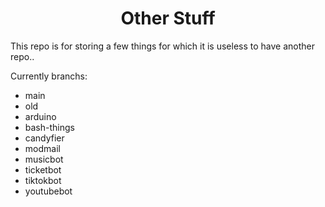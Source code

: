 <div align="center">
    <h1>Other Stuff</h1>
</div>

This repo is for storing a few things for which it is useless to have another repo..

Currently branchs:
- main
- old
- arduino
- bash-things
- candyfier
- modmail
- musicbot
- ticketbot
- tiktokbot
- youtubebot
